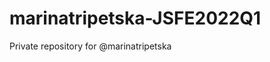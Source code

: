 # marinatripetska-JSFE2022Q1

Private repository for @marinatripetska

<!-- -->

[](https://rolling-scopes-school.github.io/marinatripetska-JSFE2022Q1/shelter/pages/main/)
